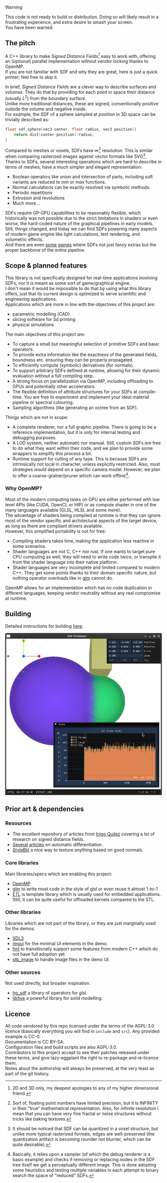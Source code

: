 > [!WARNING]  
> This code is not ready to build or distribution. Doing so will likely result in a frustrating experience, and extra desire to smash your screen.  
> You have been warned.

## The pitch

A C++ library to make _Signed Distance Fields_[^0] easy to work with, offering an (optional) parallel implementation without vendor locking thanks to OpenMP.  
If you are not familiar with SDF and why they are great, here is just a quick primer; feel free to skip it.  

In brief, _Signed Distance Fields_ are a clever way to describe surfaces and volumes. They do that by providing for each point in space their distance (usually $L^2$) from the boundary surface.  
Unlike more traditional distances, these are signed, conventionally positive outside the volume and negative inside.  
For example, the SDF of a sphere sampled at $position$ in 3D space can be trivially described as:

```C++
float sdf_sphere(vec3 center, float radius, vec3 position){
    return dist(center-position)-radius;
}
```

Compared to meshes or voxels, SDFs have $\infty$[^1] resolution. This is similar when comparing rasterized images against vector formats like SVG[^2].  
Thanks to SDFs, several interesting operations which are hard to describe in terms of meshes, have a much simpler and elegant representation:

- Boolean operators like union and intersection of parts, including soft variants are reduced to $min$ or $max$ functions.
- Normal calculations can be exactly resolved via symbolic methods.
- Periodic repetitions
- Extrusion and revolutions
- Much more...

SDFs require GP-GPU capabilities to be reasonably flexible, which historically was not possible due to the strict limitations in shaders or even worse, the hard-coded nature of the graphical pipelines in early models.  
Still, things changed, and today we can find SDFs powering many aspects of modern game engine like light calculations, text rendering, and volumetric effects.  
And there are even [some](https://en.wikipedia.org/wiki/Tiny_Glade) [games](<https://en.wikipedia.org/wiki/Dreams_(video_game)>) where SDFs not just fancy extras but the proper backbone of the entire pipeline.

## Scope & planned features

This library is not specifically designed for real-time applications involving SDFs, nor it is meant as some sort of game/graphical engine.  
I don't mean it would be impossible to do that by using what this library offers, just that its current design is optimized to serve scientific and engineering applications.  
Applications which are more in line with the objectives of this project are:

- parametric modelling (CAD)
- slicing software for 3d printing
- physical simulations

The main objectives of this project are:

- To capture a small but meaningful selection of primitive SDFs and basic operators.
- To provide extra information like the exactness of the generated fields, boundness etc. ensuring they can be properly propagated.
- To efficiently compute (symbolic) derivatives (for normals).
- To support arbitrary SDFs defined at runtime, allowing for their dynamic evaluation without a full compiling step.
- A strong focus on parallelization via OpenMP, including offloading to GPUs and potentially other accelerators.
- The flexible definition of attribute structures for your SDFs at compile-time. You are free to experiment and implement your ideal material pipeline or spectral colouring.
- Sampling algorithms (like generating an octree from an SDF).

Things which are not in scope:

- A complete renderer, nor a full graphic pipeline. There is going to be a reference implementation, but it is only for internal testing and debugging purposes.
- A LOD system, neither automatic nor manual. Still, custom SDFs are free to do what they want within their code, and we plan to provide some wrappers to simplify this process a bit.
- Runtime support for culling of any type. This is because SDFs are intrinsically not local in character, unless explicitly restricted. Also, most strategies would depend on a specific camera model. However, we plan to offer a coarse-grainer/pruner which can work offline[^3].

### Why OpenMP?

Most of the modern computing tasks on GPU are either performed with low level APIs (like CUDA, OpenCL or HIP) or as compute shader in one of the many languages available (GLSL, HLSL and some more).  
The advantage of shaders being compiled at runtime is that they can ignore most of the vendor specific and architectural aspects of the target device, as long as there are compliant drivers available.  
However, this simplified portability is not for free:

- Compiling shaders takes time, making the application less reactive in some scenarios.
- Shader languages are not C, C++ nor rust. If one wants to target pure CPU computing as well, they will need to write code twice, or transpile it from the shader language into their native platform.
- Shader languages are very incomplete and limited compared to modern C++. They get some points thanks to their domain specific nature, but nothing operator overloads like in [glm](https://github.com/g-truc/glm) cannot do.

OpenMP allows for an implementation which has no code duplication in different languages, keeping vendor neutrality without any real compromise at runtime.

## Building

Detailed instructions for building [here](./docs/build.md).

![screenshot](./docs/editor-screenshot.png)

## Prior art & dependencies

### Resources

- The excellent repository of articles from [Inigo Quilez](https://iquilezles.org/articles/) covering a lot of research on signed distance fields.
- [Several](https://rufflewind.com/2016-12-30/reverse-mode-automatic-differentiation) [articles](https://20k.github.io/c++/2024/05/18/forward-backward-differentiation.html) on automatic differentiation.
- [StyleBlit](https://dcgi.fel.cvut.cz/home/sykorad/Sykora19-EG.pdf) a nice way to texture anything based on good normals.

### Core libraries

Main libraries/specs which are enabling this project:

- [OpenMP](https://www.openmp.org/)
- [glm](https://github.com/g-truc/glm) to write most code in the style of glsl or even reuse it almost 1-to-1
- [ETL](https://www.etlcpp.com) is template library which is usually used for embedded applications. Still, it can be quite useful for offloaded kernels compared to the STL.

### Other libraries

Libraries which are not part of the library, or they are just marginally used for the demos.

- [SDL3](https://libsdl.org/)
- [imgui](https://github.com/ocornut/imgui) for the minimal UI elements in the demo.
- [fmt](https://github.com/fmtlib/fmt) to transitionally support some features from modern C++ which do not have full adoption yet.
- [stb_image](https://github.com/nothings/stb/blob/master/stb_image.h) to handle image files in the demo UI.

### Other sources

Not used directly, but broader inspiration.

- [hg_sdf](https://mercury.sexy/hg_sdf/) a library of operators for glsl.
- [libfive](https://github.com/libfive/libfive) a powerful library for solid modelling.

[^0]: 2D and 3D only, my deepest apologies to any of my higher dimensional friend.
[^1]: Sort of, floating point numbers have limited precision, but it is INFINITY in their "true" mathematical representation. Also, for infinite resolution I mean that you can have very fine fractal or noise structures without tricks like baking textures.
[^2]: It should be noticed that SDF can be quantized in a voxel structure, but unlike more typical rasterized formats, edges are well-preserved (the quantization artifact is becoming rounder not blurrier, which can be quite desirable).
[^3]: Basically, it relies upon a sampler (of which the debug renderer is a basic example) and checks if removing or replacing nodes in the SDF tree itself we get a perceptually different image. This is done adopting some heuristics and testing multiple variables in each attempt to binary search the space of "reduced" SDFs.

## Licence
All code vendored by this repo licensed under the terms of the AGPL-3.0 licence (basically everything you will find in `include` and `src`). 
Any provided example is CC-0.  
Documentation is CC BY-SA.  
Configuration files and build scripts are also AGPL-3.0.  
Contributors to this project accept to see their patches released under these terms, and give lazy-eggplant the right to re-package and re-licence them.  
Notes about the authorship will always be preserved, at the very least as part of the git history.